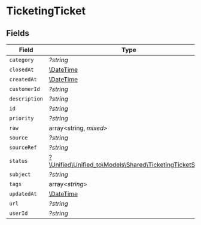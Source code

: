 # TicketingTicket


## Fields

| Field                                                                                                    | Type                                                                                                     | Required                                                                                                 | Description                                                                                              |
| -------------------------------------------------------------------------------------------------------- | -------------------------------------------------------------------------------------------------------- | -------------------------------------------------------------------------------------------------------- | -------------------------------------------------------------------------------------------------------- |
| `category`                                                                                               | *?string*                                                                                                | :heavy_minus_sign:                                                                                       | N/A                                                                                                      |
| `closedAt`                                                                                               | [\DateTime](https://www.php.net/manual/en/class.datetime.php)                                            | :heavy_minus_sign:                                                                                       | N/A                                                                                                      |
| `createdAt`                                                                                              | [\DateTime](https://www.php.net/manual/en/class.datetime.php)                                            | :heavy_minus_sign:                                                                                       | N/A                                                                                                      |
| `customerId`                                                                                             | *?string*                                                                                                | :heavy_minus_sign:                                                                                       | N/A                                                                                                      |
| `description`                                                                                            | *?string*                                                                                                | :heavy_minus_sign:                                                                                       | N/A                                                                                                      |
| `id`                                                                                                     | *?string*                                                                                                | :heavy_minus_sign:                                                                                       | N/A                                                                                                      |
| `priority`                                                                                               | *?string*                                                                                                | :heavy_minus_sign:                                                                                       | N/A                                                                                                      |
| `raw`                                                                                                    | array<string, *mixed*>                                                                                   | :heavy_minus_sign:                                                                                       | N/A                                                                                                      |
| `source`                                                                                                 | *?string*                                                                                                | :heavy_minus_sign:                                                                                       | N/A                                                                                                      |
| `sourceRef`                                                                                              | *?string*                                                                                                | :heavy_minus_sign:                                                                                       | N/A                                                                                                      |
| `status`                                                                                                 | [?\Unified\Unified_to\Models\Shared\TicketingTicketStatus](../../Models/Shared/TicketingTicketStatus.md) | :heavy_minus_sign:                                                                                       | N/A                                                                                                      |
| `subject`                                                                                                | *?string*                                                                                                | :heavy_minus_sign:                                                                                       | N/A                                                                                                      |
| `tags`                                                                                                   | array<*string*>                                                                                          | :heavy_minus_sign:                                                                                       | N/A                                                                                                      |
| `updatedAt`                                                                                              | [\DateTime](https://www.php.net/manual/en/class.datetime.php)                                            | :heavy_minus_sign:                                                                                       | N/A                                                                                                      |
| `url`                                                                                                    | *?string*                                                                                                | :heavy_minus_sign:                                                                                       | N/A                                                                                                      |
| `userId`                                                                                                 | *?string*                                                                                                | :heavy_minus_sign:                                                                                       | N/A                                                                                                      |